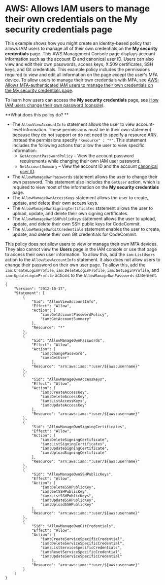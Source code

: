 # AWS: Allows IAM users to manage their own credentials on the My security credentials page<a name="reference_policies_examples_aws_my-sec-creds-self-manage-no-mfa"></a>

This example shows how you might create an identity\-based policy that allows IAM users to manage all of their own credentials on the **My security credentials** page\. This AWS Management Console page displays account information such as the account ID and canonical user ID\. Users can also view and edit their own passwords, access keys, X\.509 certificates, SSH keys, and Git credentials\. This example policy includes the permissions required to view and edit all information on the page *except* the user's MFA device\. To allow users to manage their own credentials with MFA, see [AWS: Allows MFA\-authenticated IAM users to manage their own credentials on the My security credentials page](reference_policies_examples_aws_my-sec-creds-self-manage.md)\.

To learn how users can access the **My security credentials** page, see [How IAM users change their own password \(console\)](id_credentials_passwords_user-change-own.md#ManagingUserPwdSelf-Console)\.

**What does this policy do? **
+ The `AllowViewAccountInfo` statement allows the user to view account\-level information\. These permissions must be in their own statement because they do not support or do not need to specify a resource ARN\. Instead the permissions specify `"Resource" : "*"`\. This statement includes the following actions that allow the user to view specific information: 
  + `GetAccountPasswordPolicy` – View the account password requirements while changing their own IAM user password\.
  + `GetAccountSummary` – View the account ID and the account [canonical user ID](https://docs.aws.amazon.com/general/latest/gr/acct-identifiers.html#FindingCanonicalId)\.
+ The `AllowManageOwnPasswords` statement allows the user to change their own password\. This statement also includes the `GetUser` action, which is required to view most of the information on the **My security credentials** page\.
+ The `AllowManageOwnAccessKeys` statement allows the user to create, update, and delete their own access keys\.
+ The `AllowManageOwnSigningCertificates` statement allows the user to upload, update, and delete their own signing certificates\.
+ The `AllowManageOwnSSHPublicKeys` statement allows the user to upload, update, and delete their own SSH public keys for CodeCommit\.
+ The `AllowManageOwnGitCredentials` statement enables the user to create, update, and delete their own Git credentials for CodeCommit\.

This policy does not allow users to view or manage their own MFA devices\. They also cannot view the **Users** page in the IAM console or use that page to access their own user information\. To allow this, add the `iam:ListUsers` action to the `AllowViewAccountInfo` statement\. It also does not allow users to change their password on their own user page\. To allow this, add the `iam:CreateLoginProfile`, `iam:DeleteLoginProfile`, `iam:GetLoginProfile`, and `iam:UpdateLoginProfile` actions to the `AllowManageOwnPasswords` statement\. 

```
{
    "Version": "2012-10-17",
    "Statement": [
        {
            "Sid": "AllowViewAccountInfo",
            "Effect": "Allow",
            "Action": [
                "iam:GetAccountPasswordPolicy",
                "iam:GetAccountSummary"       
            ],
            "Resource": "*"
        },       
        {
            "Sid": "AllowManageOwnPasswords",
            "Effect": "Allow",
            "Action": [
                "iam:ChangePassword",
                "iam:GetUser"
            ],
            "Resource": "arn:aws:iam::*:user/${aws:username}"
        },
        {
            "Sid": "AllowManageOwnAccessKeys",
            "Effect": "Allow",
            "Action": [
                "iam:CreateAccessKey",
                "iam:DeleteAccessKey",
                "iam:ListAccessKeys",
                "iam:UpdateAccessKey"
            ],
            "Resource": "arn:aws:iam::*:user/${aws:username}"
        },
        {
            "Sid": "AllowManageOwnSigningCertificates",
            "Effect": "Allow",
            "Action": [
                "iam:DeleteSigningCertificate",
                "iam:ListSigningCertificates",
                "iam:UpdateSigningCertificate",
                "iam:UploadSigningCertificate"
            ],
            "Resource": "arn:aws:iam::*:user/${aws:username}"
        },
        {
            "Sid": "AllowManageOwnSSHPublicKeys",
            "Effect": "Allow",
            "Action": [
                "iam:DeleteSSHPublicKey",
                "iam:GetSSHPublicKey",
                "iam:ListSSHPublicKeys",
                "iam:UpdateSSHPublicKey",
                "iam:UploadSSHPublicKey"
            ],
            "Resource": "arn:aws:iam::*:user/${aws:username}"
        },
        {
            "Sid": "AllowManageOwnGitCredentials",
            "Effect": "Allow",
            "Action": [
                "iam:CreateServiceSpecificCredential",
                "iam:DeleteServiceSpecificCredential",
                "iam:ListServiceSpecificCredentials",
                "iam:ResetServiceSpecificCredential",
                "iam:UpdateServiceSpecificCredential"
            ],
            "Resource": "arn:aws:iam::*:user/${aws:username}"
        }
    ]
}
```